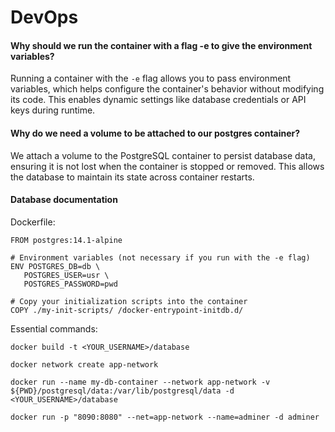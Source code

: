 # DevOps

#### Why should we run the container with a flag -e to give the environment variables?

Running a container with the `-e` flag allows you to pass environment variables, which helps configure the container's behavior without modifying its code. This enables dynamic settings like database credentials or API keys during runtime.


#### Why do we need a volume to be attached to our postgres container?

We attach a volume to the PostgreSQL container to persist database data, ensuring it is not lost when the container is stopped or removed. This allows the database to maintain its state across container restarts.


#### Database documentation

Dockerfile:
```
FROM postgres:14.1-alpine

# Environment variables (not necessary if you run with the -e flag)
ENV POSTGRES_DB=db \
   POSTGRES_USER=usr \
   POSTGRES_PASSWORD=pwd

# Copy your initialization scripts into the container
COPY ./my-init-scripts/ /docker-entrypoint-initdb.d/
```

Essential commands:

`docker build -t <YOUR_USERNAME>/database`

`docker network create app-network`

`docker run --name my-db-container --network app-network -v ${PWD}/postgresql/data:/var/lib/postgresql/data -d <YOUR_USERNAME>/database`

`docker run -p "8090:8080" --net=app-network --name=adminer -d adminer`